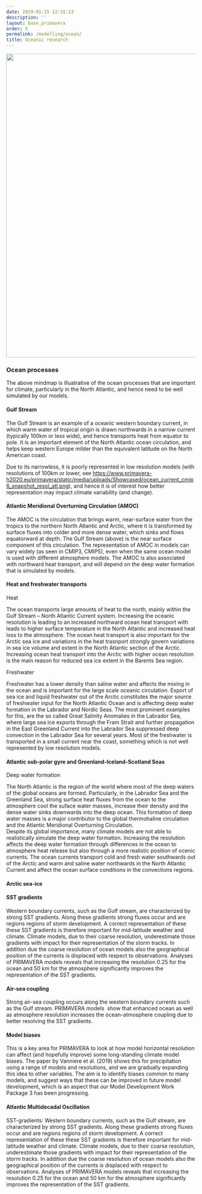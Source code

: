 ```yaml
---
date: 2019-01-15 12:31:13
description: ''
layout: base_primavera
order: 5
permalink: /modelling/ocean/
title: Oceanic research
---
```


<p><img height="807" src="{{ site.baseurl }}/assets/media/uploads/mindmap_wp2_ocean_processes.png" width="1369"></p>
<h3>Ocean processes</h3>
<p>The above mindmap is illuatrative of the ocean processes that are important for climate, particularly in the North Atlantic, and hence need to be well simulated by our models.</p>
<p></p>
<h4>Gulf Stream</h4>
<p>The Gulf Stream is an example of a oceanic western boundary current, in which warm water of tropical origin is drawn northwards in a narrow current (typically 100km or less wide), and hence transports heat from equator to pole. It is an important element of the North Atlantic ocean circulation, and helps keep western Europe milder than the equivalent latitude on the North American coast. </p>
<p>Due to its narrowless, it is poorly represented in low resolution models (with resolutions of 100km or lower, see <a href="{{ site.baseurl }}/assets/media/uploads/Showcased/ocean_current_cmip6_snapshot_resol_atl.png">https://www.primavera-h2020.eu/primavera/static/media/uploads/Showcased/ocean_current_cmip6_snapshot_resol_atl.png</a>), and hence it is of interest how better representation may impact climate variability (and change). </p>
<p></p>
<h4>Atlantic Meridional Overturning Circulation (AMOC)</h4>
<p>The AMOC is the circulation that brings warm, near-surface water from the tropics to the northern North Atlantic and Arctic, where it is transformed by surface fluxes into colder and more dense water, which sinks and flows equatorward at depth. The Gulf Stream (above) is the near surface component of this circulation. The representation of AMOC in models can vary widely (as seen in CMIP3, CMIP5), even when the same ocean model is used with different atmosphere models. The AMOC is also associated with northward heat transport, and will depend on the deep water formation that is simulated by models.</p>
<p></p>
<h4>Heat and freshwater transports</h4>
<p>Heat</p>
<p>The ocean transports large amounts of heat to the north, mainly within the Gulf Stream – North Atlantic Current system. Increasing the oceanic resolution is leading to an increased northward ocean heat transport with leads to higher surface temperature in the North Atlantic and increased heat loss to the atmosphere. The ocean heat transport is also important for the Arctic sea ice and variations in the heat trasnport strongly govern variations in sea ice volume and extent in the North Atlantic section of the Arctic. Increasing ocean heat transport into the Arctic with higher ocean resolution is the main reason for reduced sea ice extent in the Barents Sea region. </p>
<p>Freshwater</p>
<p>Freshwater has a lower density than saline water and affects the mixing in the ocean and is important for the large scale oceanic circulation. Export of sea ice and liquid freshwater out of the Arctic constitutes the major source of freshwater input for the North Atlantic Ocean and is affecting deep water formation in the Labrador and Nordic Seas. The most prominent examples for this, are the so called Great Salinity Anomalies in the Labrador Sea, where large sea ice exports through the Fram Strait and further propagation in the East Greenland Current into the Labrador Sea suppressed deep convection in the Labrador Sea for several years. Most of the freshwater is transported in a small current near the coast, something which is not well represented by low resolution models. </p>
<p></p>
<h4>Atlantic sub-polar gyre and Greenland-Iceland-Scotland Seas</h4>
<p>Deep water formation</p>
<p>The North Atlantic is the region of the world where most of the deep waters of the global oceans are formed. Particularly, in the Labrador Sea and the Greenland Sea, strong surface heat fluxes from the ocean to the atmosphere cool the suface water masses, increase their density and the dense water sinks downwards into the deep ocean. This formation of deep water masses is a major contributor to the global thermohaline circulation and the Atlantic Meridional Overturning Circulation.<br>Despite its global importance, many climate models are not able to realistically simulate the deep water formation. Increasing the resolution affects the deep water formation through differences in the ocean to atmosphere heat release but also through a more realistic position of ocenic currents. The ocean currents transport cold and fresh water southwards out of the Arctic and warm and saline water northwards in the North Atlantic Current and affect the ocean surface conditions in the convections regions.</p>
<p></p>
<h4>Arctic sea-ice</h4>
<p></p>
<h4>SST gradients</h4>
<p>Western boundary currents, such as the Gulf stream, are characterized by strong SST gradients. Along these gradients strong fluxes occur and are regions regions of storm development. A correct representation of these these SST gradients is therefore important for mid-latitude weather and climate. Climate models, due to their coarse resolution, underestimate those gradients with impact for their representation of the storm tracks. In addition due the coarse resolution of ocean models also the geographical position of the currents is displaced with respect to observations. Analyses of PRIMAVERA models reveals that increasing the resolution 0.25 for the ocean and 50 km for the atmosphere significantly improves the representation of the SST gradients.</p>
<p></p>
<h4>Air-sea coupling</h4>
<p>Strong air-sea coupling occurs along the western boundary currents such as the Gulf stream. PRIMAVERA models  show that enhanced ocean as well as atmosphere resolution increases the ocean-atmosphere coupling due to better resolving the SST gradients.</p>
<p></p>
<h4>Model biases</h4>
<p>This is a key area for PRIMAVERA to look at how model horizontal resolution can affect (and hopefully improve) some long-standing climate model biases. The paper by Vanniere et al. (2019) shows this for precipitation using a range of models and resolutions, and we are gradually expanding this idea to other variables. The aim is to identify biases common to many models, and suggest ways that these can be improved in future model development, which is an aspect that our Model Development Work Package 3 has been progressing.</p>
<p></p>
<h4>Atlantic Multidecadal Oscillation</h4>
<p>SST-gradients: Western boundary currents, such as the Gulf stream, are characterized by strong SST gradients. Along these gradients strong fluxes occur and are regions regions of storm development. A correct representation of these these SST gradients is therefore important for mid-latitude weather and climate. Climate models, due to their coarse resolution, underestimate those gradients with impact for their representation of the storm tracks. In addition due the coarse resolution of ocean models also the geographical position of the currents is displaced with respect to observations. Analyses of PRIMAVERA models reveals that increasing the resolution 0.25 for the ocean and 50 km for the atmosphere significantly improves the representation of the SST gradients.</p>
